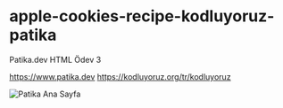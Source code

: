 # apple-cookies-recipe-kodluyoruz-patika
Patika.dev HTML Ödev 3

https://www.patika.dev
https://kodluyoruz.org/tr/kodluyoruz

![Patika Ana Sayfa](https://images2.imgbox.com/a2/53/DLjAYUvB_o.jpg)